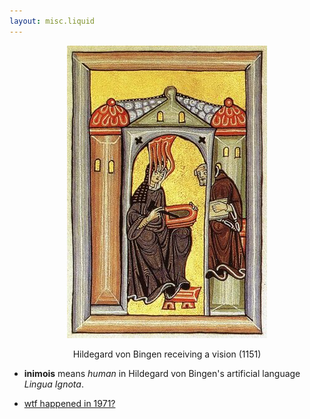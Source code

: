 ```yaml
---
layout: misc.liquid
---
```


<p align="center">
  <img src="assets/hildegard.jpg">
</p>

<p align="center">
  Hildegard von Bingen receiving a vision (1151)
</p>

- **inimois** means _human_ in Hildegard von Bingen's artificial language _Lingua Ignota_.

- [wtf happened in 1971?](https://wtfhappenedin1971.com/)
